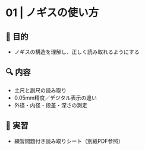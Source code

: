 # 01 | ノギスの使い方

## 📘 目的
- ノギスの構造を理解し、正しく読み取れるようにする

## 🔍 内容
- 主尺と副尺の読み取り
- 0.05mm精度／デジタル表示の違い
- 外径・内径・段差・深さの測定

## 🧪 実習
- 練習問題付き読み取りシート（別紙PDF参照）
